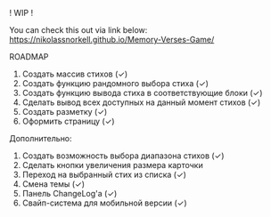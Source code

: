 ! WIP !

You can check this out via link below:
https://nikolassnorkell.github.io/Memory-Verses-Game/

ROADMAP 

1. Создать массив стихов (✓)
2. Создать функцию рандомного выбора стиха (✓)
3. Создать функцию вывода стиха в соответствующие блоки (✓)
4. Сделать вывод всех доступных на данный момент стихов (✓)
5. Создать разметку (✓)
6. Оформить страницу (✓)

Дополнительно: 
1. Создать возможность выбора диапазона стихов (✓)
2. Сделать кнопки увеличения размера карточки
3. Переход на выбранный стих из списка (✓)
4. Смена темы (✓)
5. Панель ChangeLog'а (✓)
6. Свайп-система для мобильной версии (✓)
